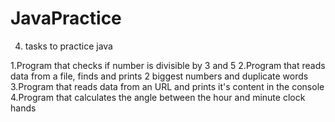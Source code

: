 # JavaPractice
4. tasks to practice java 


1.Program that checks if number is divisible by 3 and 5
2.Program that reads data from a file, finds and prints 2 biggest numbers and duplicate words
3.Program that reads data from an URL and prints it's content in the console
4.Program that calculates the angle between the hour and minute clock hands
